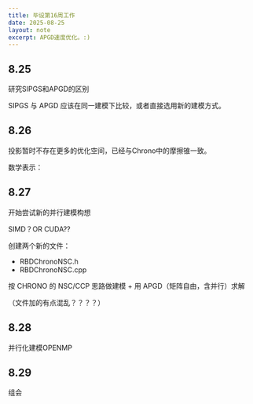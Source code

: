 ```yaml
---
title: 毕设第16周工作
date: 2025-08-25
layout: note
excerpt: APGD速度优化。:)
---
```


## 8.25

研究SIPGS和APGD的区别

SIPGS 与 APGD 应该在同一建模下比较，或者直接选用新的建模方式。

## 8.26

投影暂时不存在更多的优化空间，已经与Chrono中的摩擦锥一致。

数学表示：






## 8.27 

开始尝试新的并行建模构想

SIMD？OR CUDA??

创建两个新的文件：

* RBDChronoNSC.h
* RBDChronoNSC.cpp

按 CHRONO 的 NSC/CCP 思路做建模 + 用 APGD（矩阵自由，含并行）求解

（文件加的有点混乱？？？？）


## 8.28

并行化建模OPENMP


## 8.29

组会